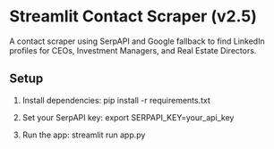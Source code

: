 # Streamlit Contact Scraper (v2.5)

A contact scraper using SerpAPI and Google fallback to find LinkedIn profiles for CEOs, Investment Managers, and Real Estate Directors.

## Setup
1. Install dependencies:
   pip install -r requirements.txt

2. Set your SerpAPI key:
   export SERPAPI_KEY=your_api_key

3. Run the app:
   streamlit run app.py

